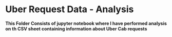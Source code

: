 # Uber Request Data - Analysis

**This Folder Consists of jupyter notebook where I have performed analysis on th CSV sheet containing information about Uber Cab requests**

